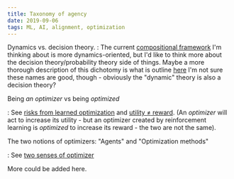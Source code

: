 ```yaml
---
title: Taxonomy of agency
date: 2019-09-06
tags: ML, AI, alignment, optimization
---
```

Dynamics vs. decision theory.
:   The current [compositional framework](/content/Projects/OpenAgents.md) I'm thinking about is more dynamics-oriented, but I'd like to think more about the decision theory/probability theory side of things.
    Maybe a more thorough description of this dichotomy is what is outline [here](https://www.lesswrong.com/posts/hLFD6qSN9MmQxKjG5/embedded-agency-via-abstraction#mH6woJCNuw8iozuiK)
    I'm not sure these names are good, though - obviously the "dynamic" theory is also a decision theory?

Being *an optimizer* vs being *optimized*

:   See [risks from learned optimization](https://www.alignmentforum.org/posts/FkgsxrGf3QxhfLWHG/risks-from-learned-optimization-introduction) and [utility $\neq$ reward](https://www.lesswrong.com/posts/bG4PR9uSsZqHg2gYY/utility-reward).
    (An *optimizer* will act to increase its utility - but an optimizer created by reinforcement learning is *optimized* to increase its reward - the two are not the same).

The two notions of optimizers: "Agents" and "Optimization methods"

: See [two senses of optimizer](https://www.lesswrong.com/posts/rvxcSc6wdcCfaX6GZ/two-senses-of-optimizer)

More could be added here.

